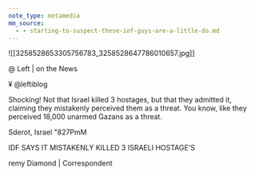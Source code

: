 ```yaml
---
note_type: metamedia
mm_source:
  - - starting-to-suspect-these-iof-guys-are-a-little-do.md
---
```


![[3258528653305756783_3258528647786010657.jpg]]

@ Left | on the News

¥ @leftiblog

Shocking! Not that Israel killed 3 hostages,
but that they admitted it, claiming they
mistakenly perceived them as a threat. You
know, like they perceived 18,000 unarmed
Gazans as a threat.

Sderot, Israel
"827PmM

IDF SAYS IT MISTAKENLY KILLED 3 ISRAELI HOSTAGE'S

remy Diamond | Correspondent

